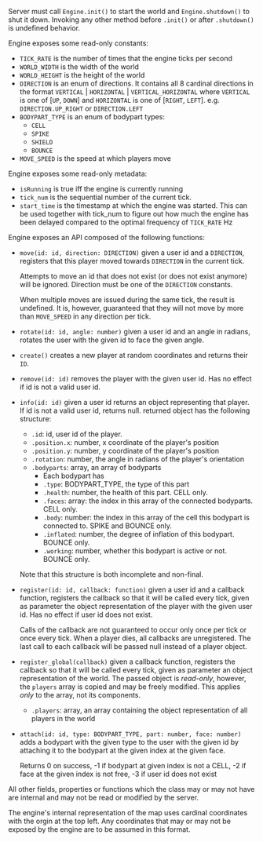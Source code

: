 Server must call `Engine.init()` to start the world and `Engine.shutdown()` to shut it down.
Invoking any other method before `.init()` or after `.shutdown()` is undefined behavior.

Engine exposes some read-only constants:
- `TICK_RATE` is the number of times that the engine ticks per second
- `WORLD_WIDTH` is the width of the world
- `WORLD_HEIGHT` is the height of the world
- `DIRECTION` is an enum of directions.
  It contains all 8 cardinal directions in the format `VERTICAL` | `HORIZONTAL` | `VERTICAL_HORIZONTAL`
  where `VERTICAL` is one of [`UP`, `DOWN`] and `HORIZONTAL` is one of [`RIGHT`, `LEFT`]. e.g. `DIRECTION.UP_RIGHT` or `DIRECTION.LEFT`
- `BODYPART_TYPE` is an enum of bodypart types:
  - `CELL`
  - `SPIKE`
  - `SHIELD`
  - `BOUNCE`
- `MOVE_SPEED` is the speed at which players move

Engine exposes some read-only metadata:
- `isRunning` is true iff the engine is currently running
- `tick_num` is the sequential number of the current tick.
- `start_time` is the timestamp at which the engine was started. This can be used together with tick_num to
  figure out how much the engine has been delayed compared to the optimal frequency of `TICK_RATE` Hz

Engine exposes an API composed of the following functions:
- `move(id: id, direction: DIRECTION)` given a user id and a `DIRECTION`, registers that this player moved towards `DIRECTION`
  in the current tick. 
  
  Attempts to move an id that does not exist (or does not exist anymore) will be ignored.
  Direction must be one of the `DIRECTION` constants.
  
  When multiple moves are issued during the same tick, the result is undefined. It is, however, guaranteed that they
  will not move by more than `MOVE_SPEED` in any direction per tick.
- `rotate(id: id, angle: number)` given a user id and an angle in radians, rotates the user with the given id to face
  the given angle.
- `create()` creates a new player at random coordinates and returns their `ID`.
- `remove(id: id)` removes the player with the given user id. Has no effect if id is not a valid user id.
- `info(id: id)` given a user id returns an object representing that player. If id is not a valid user id, returns null.
  returned object has the following structure:
    - `.id`: id, user id of the player.
    - `.position.x`: number, x coordinate of the player's position
    - `.position.y`: number, y coordinate of the player's position
    - `.rotation`: number, the angle in radians of the player's orientation
    - `.bodyparts`: array, an array of bodyparts
        - Each bodypart has
        - `.type`: BODYPART_TYPE, the type of this part
        - `.health`: number, the health of this part. CELL only.
        - `.faces`: array<number>: the index in this array of the connected bodyparts. CELL only.
        - `.body`: number: the index in this array of the cell this bodypart is connected to. SPIKE and BOUNCE only.
        - `.inflated`: number, the degree of inflation of this bodypart. BOUNCE only.
        - `.working`: number, whether this bodypart is active or not. BOUNCE only.
        
  Note that this structure is both incomplete and non-final.
- `register(id: id, callback: function)` given a user id and a callback function, registers the callback so that it will be called
  every tick, given as parameter the object representation of the player with the given user id.
  Has no effect if user id does not exist.
  
  Calls of the callback are not guaranteed to occur only once per tick or once every tick.
  When a player dies, all callbacks are unregistered. The last call to each callback will be passed null instead of
  a player object.
- `register_global(callback)` given a callback function, registers the callback so that it will be called every
  tick, given as parameter an object representation of the world.
  The passed object is *read-only*, however, the `players` array is copied and may be freely modified.
  This applies *only* to the array, not its components.
  - `.players`: array<player>, an array containing the object representation of all players in the world
- `attach(id: id, type: BODYPART_TYPE, part: number, face: number)` adds a bodypart with the given type to the user with
  the given id by attaching it to the bodypart at the given index at the given face.
  
  Returns 0 on success, 
  -1 if bodypart at given index is not a CELL, 
  -2 if face at the given index is not free,
  -3 if user id does not exist

All other fields, properties or functions which the class may or may not have are internal and may not be
read or modified by the server.

The engine's internal representation of the map uses cardinal coordinates with the orgin at the top left.
Any coordinates that may or may not be exposed by the engine are to be assumed in this format.

